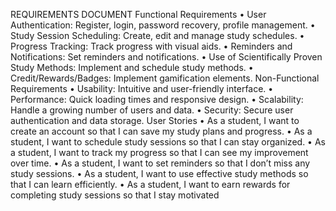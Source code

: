 REQUIREMENTS DOCUMENT
Functional Requirements
•	User Authentication: Register, login, password recovery, profile management.
•	Study Session Scheduling: Create, edit and manage study schedules.
•	Progress Tracking: Track progress with visual aids.
•	Reminders and Notifications: Set reminders and notifications.
•	Use of Scientifically Proven Study Methods: Implement and schedule study methods.
•	Credit/Rewards/Badges: Implement gamification elements.
Non-Functional Requirements
•	Usability: Intuitive and user-friendly interface.
•	Performance: Quick loading times and responsive design.
•	Scalability: Handle a growing number of users and data.
•	Security: Secure user authentication and data storage.
User Stories
•	As a student, I want to create an account so that I can save my study plans and progress.
•	As a student, I want to schedule study sessions so that I can stay organized.
•	As a student, I want to track my progress so that I can see my improvement over time.
•	As a student, I want to set reminders so that I don’t miss any study sessions.
•	As a student, I want to use effective study methods so that I can learn efficiently.
•	As a student, I want to earn rewards for completing study sessions so that I stay motivated
